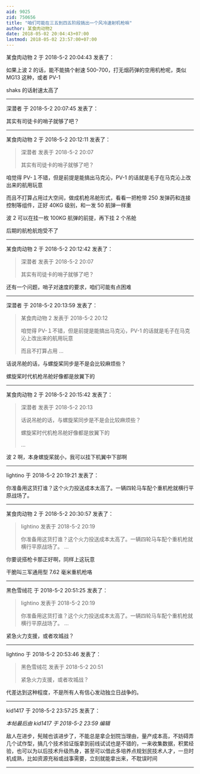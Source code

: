 ```yaml
---
aid: 9025
zid: 750656
title: "咱们可能在三五到四五阶段搞出一个风冷速射机枪嘛"
author: 某食肉动物2
date: 2018-05-02 20:04:43+07:00
lastmod: 2018-05-02 23:57:00+07:00
---
```


某食肉动物 2 于 2018-5-2 20:04:43 发表了：

如果上波 2 的话，能不能搞个射速 500-700，打无烟药弹的空用机枪呢，类似 MG13 这种，或者 PV-1

shaks 的话射速太高了

---

深潜者 于 2018-5-2 20:07:45 发表了：

其实有司徒卡的哨子就够了吧？

---

某食肉动物 2 于 2018-5-2 20:12:11 发表了：

> 深潜者 发表于 2018-5-2 20:07
>
> 其实有司徒卡的哨子就够了吧？

咱觉得 PV-１不错，但是前提是能搞出马克沁，PV-1 的话就是毛子在马克沁上改出来的航用玩意

而且不打算占用过大空间，做成机枪吊舱形式，看看一把枪带 250 发弹药和连接控制等组件，正好 40KG 级别，和一发 50 航弹一样重

波 2 可以在挂一枚 100KG 航弹的前提，再下挂 2 个吊舱

后期的航枪航炮受不了

---

某食肉动物 2 于 2018-5-2 20:12:42 发表了：

> 深潜者 发表于 2018-5-2 20:07
>
> 其实有司徒卡的哨子就够了吧？

还有一个问题，哨子对速度的要求，咱们可能有点困难

---

深潜者 于 2018-5-2 20:13:59 发表了：

> 某食肉动物 2 发表于 2018-5-2 20:12
>
> 咱觉得 PV-１不错，但是前提是能搞出马克沁，PV-1 的话就是毛子在马克沁上改出来的航用玩意
>
> 而且不打算占用 ...

话说吊舱的话，与螺旋桨同步是不是会比较麻烦些？

螺旋桨时代机枪吊舱好像都是放翼下的

---

某食肉动物 2 于 2018-5-2 20:15:42 发表了：

> 深潜者 发表于 2018-5-2 20:13
>
> 话说吊舱的话，与螺旋桨同步是不是会比较麻烦些？
>
> 螺旋桨时代机枪吊舱好像都是放翼下的
>
> ...

波 2 啊，本身螺旋桨就小，我可以挂下机翼中下部啊

---

lightino 于 2018-5-2 20:19:21 发表了：

你准备用这货打谁？这个火力投送成本太高了。一辆四轮马车配个重机枪就横行平原战场了。

---

某食肉动物 2 于 2018-5-2 20:30:57 发表了：

> lightino 发表于 2018-5-2 20:19
>
> 你准备用这货打谁？这个火力投送成本太高了。一辆四轮马车配个重机枪就横行平原战场了。 ...

你要说搭枪卡那正好啊，同样上这玩意

干脆叫三军通用型 7.62 毫米重机枪咯

---

黑色雪绒花 于 2018-5-2 20:51:25 发表了：

> lightino 发表于 2018-5-2 20:19
>
> 你准备用这货打谁？这个火力投送成本太高了。一辆四轮马车配个重机枪就横行平原战场了。 ...

紧急火力支援，或者攻城战？

---

lightino 于 2018-5-2 20:53:46 发表了：

> 黑色雪绒花 发表于 2018-5-2 20:51
>
> 紧急火力支援，或者攻城战？

代差达到这种程度，不是所有人有信心发动独立日战争的。

---

kid1417 于 2018-5-2 23:57:25 发表了：

_本帖最后由 kid1417 于 2018-5-2 23:59 编辑_

敌人在进步，髡贼也该进步了，不能总是拿企划院当理由，量产成本高，不妨碍弄几个试作型，搞几个技术验证版拿到前线试试也是不错的，一来收集数据，积累经验，也可以为以后技术升级热身，甚至可以借此多培养点规划民技术人才，一旦时机成熟，比如资源充裕或战事需要，立刻就能拿出来，不耽误时间

---
